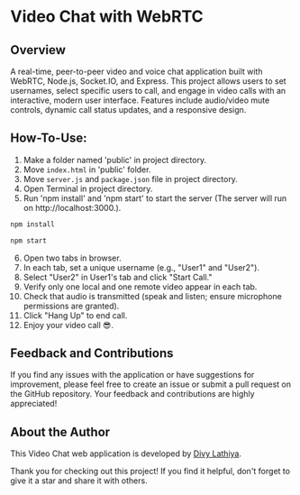 # Video Chat with WebRTC


## Overview

A real-time, peer-to-peer video and voice chat application built with WebRTC, Node.js, Socket.IO, and Express. This project allows users to set usernames, select specific users to call, and engage in video calls with an interactive, modern user interface. Features include audio/video mute controls, dynamic call status updates, and a responsive design.

## How-To-Use:
1. Make a folder named 'public' in project directory.
2. Move `index.html` in 'public' folder.
3. Move `server.js` and `package.json` file in project directory.
4. Open Terminal in project directory.
5. Run 'npm install' and 'npm start' to start the server (The server will run on http://localhost:3000.).
```bash
npm install
```
```bash
npm start
```
6. Open two tabs in browser.
7. In each tab, set a unique username (e.g., "User1" and "User2").
8. Select "User2" in User1's tab and click "Start Call."
9. Verify only one local and one remote video appear in each tab.
10. Check that audio is transmitted (speak and listen; ensure microphone permissions are granted).
11. Click "Hang Up" to end call.
12. Enjoy your video call 😎.

## Feedback and Contributions

If you find any issues with the application or have suggestions for improvement, please feel free to create an issue or submit a pull request on the GitHub repository. Your feedback and contributions are highly appreciated!

## About the Author

This Video Chat web application is developed by [Divy Lathiya](https://github.com/DivyLathiya).

Thank you for checking out this project! If you find it helpful, don't forget to give it a star and share it with others.
